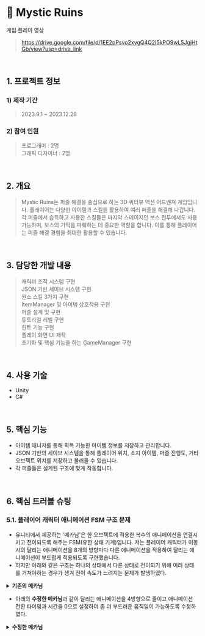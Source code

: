 # :pushpin: Mystic Ruins
게임 플레이 영상
>https://drive.google.com/file/d/1EE2pPsvo2xygQ4Q2I5kPO9wL5JgjHtGb/view?usp=drive_link

</br>

## 1. 프로젝트 정보
### **1) 제작 기간**
>2023.9.1 ~ 2023.12.28

### **2) 참여 인원**
>프로그래머 : 2명   
>그래픽 디자이너 : 2명

</br>

## 2. 개요
>Mystic Ruins는 퍼즐 해결을 중심으로 하는 3D 쿼터뷰 액션 어드벤쳐 게임입니다. 플레이어는 다양한 아이템과 스킬을 활용하여 여러 퍼즐을 해결해 나갑니다. 각 퍼즐에서 습득하고 사용한 스킬들은 마지막 스테이지인 보스 전투에서도 사용 가능하며, 보스의 기믹을 파훼하는 데 중요한 역할을 합니다. 이를 통해 플레이어는 퍼즐 해결 경험을 최대한 활용할 수 있습니다.
</br>

## 3. 담당한 개발 내용
>캐릭터 조작 시스템 구현   
>JSON 기반 세이브 시스템 구현   
>원소 스킬 3가지 구현   
>ItemManager 및 아이템 상호작용 구현   
>퍼즐 설계 및 구현   
>튜토리얼 레벨 구현   
>힌트 기능 구현   
>플레이 화면 UI 제작   
>초기화 및 핵심 기능을 하는 GameManager 구현   

</br>

## 4. 사용 기술
- Unity
- C#

</br>

## 5. 핵심 기능
- 아이템 매니저를 통해 획득 가능한 아이템 정보를 저장하고 관리합니다.
- JSON 기반의 세이브 시스템을 통해 플레이어 위치, 소지 아이템, 퍼즐 진행도, 기타 오브젝트 위치를 저장하고 불러올 수 있습니다.
- 각 퍼즐들은 설계된 구조에 맞게 작동합니다.

</br>

## 6. 핵심 트러블 슈팅
### 5.1. 플레이어 캐릭터 애니메이션 FSM 구조 문제
- 유니티에서 제공하는 '메카님'은 한 오브젝트에 적용한 복수의 애니메이션을 연결시키고 전이되도록 해주는 FSM(유한 상태 기계)입니다.
저는 플레이어 캐릭터가 이동 시의 달리는 애니메이션을 8개의 방향마다 다른 애니메이션을 적용하여 달리는 애니메이션이 부드럽게 적용되도록 구현했습니다.
- 하지만 아래와 같은 구조는 하나의 상태에서 다른 상태로 전이되기 위해 여러 상태를 거쳐야하는 경우가 생겨 전이 속도가 느려지는 문제가 발생하였다.

<details>
<summary><b>기존의 메카님</b></summary>
<div markdown="1">
  
![](https://github.com/shuby-te/Mystic-Ruins/assets/101082590/2e27b860-0649-4d1d-9cac-8f7e6a7f9bca)

</div>
</details>

- 아래의 **수정한 메카님**과 같이 달리는 애니메이션을 4방향으로 줄이고 애니메이션 전환 타이밍과 시간을 0으로 설정하여 좀 더 부드러운 움직임이 가능하도록 수정하였다.

<details>
<summary><b>수정한 메카님</b></summary>
<div markdown="1">
  
![image](https://github.com/shuby-te/Mystic-Ruins/assets/101082590/2e325fd9-0369-45a1-b129-8e7ff9e543c3)

</div>
</details>
